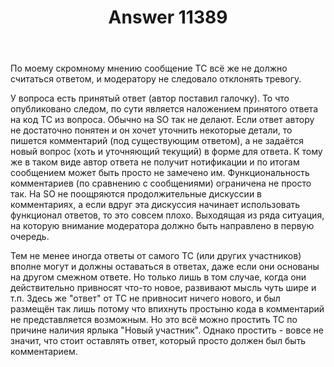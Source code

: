 ﻿---
title: "Answer 11389"
se.owner.user_id: 176217
se.owner.display_name: "αλεχολυτ"
se.owner.link: "https://ru.meta.stackoverflow.com/users/176217/%ce%b1%ce%bb%ce%b5%cf%87%ce%bf%ce%bb%cf%85%cf%84"
se.answer_id: 11389
se.question_id: 11387
se.post_type: answer
se.is_accepted: False
---
<p>По моему скромному мнению сообщение ТС всё же не должно считаться ответом, и модератору не следовало отклонять тревогу.</p>
<p>У вопроса есть принятый ответ (автор поставил галочку). То что опубликовано следом, по сути является наложением принятого ответа на код ТС из вопроса. Обычно на SO так не делают. Если ответ автору не достаточно понятен и он хочет уточнить некоторые детали, то пишется комментарий (под существующим ответом), а не задаётся новый вопрос (хоть и уточняющий текущий) в форме для ответа. К тому же в таком виде автор ответа не получит нотификации и по итогам сообщением может быть просто не замечено им. Функциональность комментариев (по сравнению с сообщениями) ограничена не просто так. На SO не поощряются продолжительные дискуссии в комментариях, а если вдруг эта дискуссия начинает использовать функционал ответов, то это совсем плохо. Выходящая из ряда ситуация, на которую внимание модератора должно быть направлено в первую очередь.</p>
<p>Тем не менее иногда ответы от самого ТС (или других участников) вполне могут и должны оставаться в ответах, даже если они основаны на другом смежном ответе. Но только лишь в том случае, когда они действительно привносят что-то новое, развивают мысль чуть шире и т.п. Здесь же &quot;ответ&quot; от ТС не привносит ничего нового, и был размещён так лишь потому что впихнуть простыню кода в комментарий не представляется возможным. Но это всё можно простить ТС по причине наличия ярлыка &quot;Новый участник&quot;. Однако простить - вовсе не значит, что стоит оставлять ответ, который просто должен был быть комментарием.</p>
